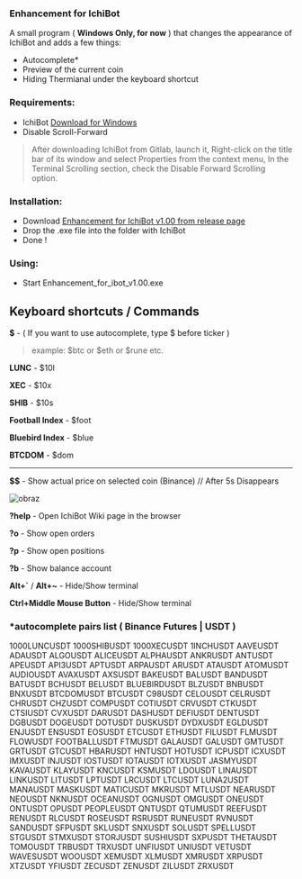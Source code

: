 ### Enhancement for IchiBot

A small program ( **Windows Only, for now** ) that changes the appearance of IchiBot and adds a few things:

- Autocomplete*
- Preview of the current coin
- Hiding Thermianal under the keyboard shortcut

### Requirements:
- IchiBot [Download for Windows](https://gitlab.com/Ichimikichiki/ichibot-client-app/-/jobs/artifacts/master/download?job=build-windows)
- Disable Scroll-Forward 
> After downloading IchiBot from Gitlab, launch it, Right-click on the title bar of its window and select Properties from the context menu, In the Terminal Scrolling section, check the Disable Forward Scrolling option.

### Installation:
- Download [Enhancement for IchiBot v1.00 from release page](https://github.com/BART-BlockchainChaos/Enhancement-for-ibot/releases)
- Drop the .exe file into the folder with IchiBot
- Done !

### Using:
- Start Enhancement_for_ibot_v1.00.exe


## Keyboard shortcuts / Commands

**$** - ( If you want to use autocomplete, type $ before ticker )

  > example: $btc or $eth or $rune etc.

**LUNC** - $10l

**XEC** - $10x 

**SHIB** - $10s 

**Football Index** - $foot

**Bluebird Index** - $blue

**BTCDOM** - $dom

- - -

**$$** - Show actual price on selected coin (Binance) // After 5s Disappears

![obraz](https://user-images.githubusercontent.com/97523302/207206691-563bf20e-a60a-45e4-9533-1b79cd07c929.png)

**?help** - Open IchiBot Wiki page in the browser

**?o** - Show open orders

**?p** - Show open positions

**?b** - Show balance account

**Alt+`** / **Alt+~** - Hide/Show terminal

**Ctrl+Middle Mouse Button** - Hide/Show terminal

### *autocomplete pairs list **( Binance Futures | USDT )**
1000LUNCUSDT
1000SHIBUSDT
1000XECUSDT
1INCHUSDT
AAVEUSDT
ADAUSDT
ALGOUSDT
ALICEUSDT
ALPHAUSDT
ANKRUSDT
ANTUSDT
APEUSDT
API3USDT
APTUSDT
ARPAUSDT
ARUSDT
ATAUSDT
ATOMUSDT
AUDIOUSDT
AVAXUSDT
AXSUSDT
BAKEUSDT
BALUSDT
BANDUSDT
BATUSDT
BCHUSDT
BELUSDT
BLUEBIRDUSDT
BLZUSDT
BNBUSDT
BNXUSDT
BTCDOMUSDT
BTCUSDT
C98USDT
CELOUSDT
CELRUSDT
CHRUSDT
CHZUSDT
COMPUSDT
COTIUSDT
CRVUSDT
CTKUSDT
CTSIUSDT
CVXUSDT
DARUSDT
DASHUSDT
DEFIUSDT
DENTUSDT
DGBUSDT
DOGEUSDT
DOTUSDT
DUSKUSDT
DYDXUSDT
EGLDUSDT
ENJUSDT
ENSUSDT
EOSUSDT
ETCUSDT
ETHUSDT
FILUSDT
FLMUSDT
FLOWUSDT
FOOTBALLUSDT
FTMUSDT
GALAUSDT
GALUSDT
GMTUSDT
GRTUSDT
GTCUSDT
HBARUSDT
HNTUSDT
HOTUSDT
ICPUSDT
ICXUSDT
IMXUSDT
INJUSDT
IOSTUSDT
IOTAUSDT
IOTXUSDT
JASMYUSDT
KAVAUSDT
KLAYUSDT
KNCUSDT
KSMUSDT
LDOUSDT
LINAUSDT
LINKUSDT
LITUSDT
LPTUSDT
LRCUSDT
LTCUSDT
LUNA2USDT
MANAUSDT
MASKUSDT
MATICUSDT
MKRUSDT
MTLUSDT
NEARUSDT
NEOUSDT
NKNUSDT
OCEANUSDT
OGNUSDT
OMGUSDT
ONEUSDT
ONTUSDT
OPUSDT
PEOPLEUSDT
QNTUSDT
QTUMUSDT
REEFUSDT
RENUSDT
RLCUSDT
ROSEUSDT
RSRUSDT
RUNEUSDT
RVNUSDT
SANDUSDT
SFPUSDT
SKLUSDT
SNXUSDT
SOLUSDT
SPELLUSDT
STGUSDT
STMXUSDT
STORJUSDT
SUSHIUSDT
SXPUSDT
THETAUSDT
TOMOUSDT
TRBUSDT
TRXUSDT
UNFIUSDT
UNIUSDT
VETUSDT
WAVESUSDT
WOOUSDT
XEMUSDT
XLMUSDT
XMRUSDT
XRPUSDT
XTZUSDT
YFIUSDT
ZECUSDT
ZENUSDT
ZILUSDT
ZRXUSDT
